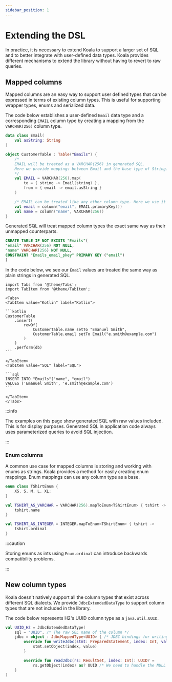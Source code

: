 ```yaml
---
sidebar_position: 1
---
```


# Extending the DSL

In practice, it is necessary to extend Koala to support a larger set of SQL
and to better integrate with user-defined data types. Koala provides
different mechanisms to extend the library without having to revert to
raw queries.

## Mapped columns

Mapped columns are an easy way to support user defined types that can be expressed
in terms of existing column types.
This is useful for supporting wrapper types, enums and serialized data.

The code below establishes a user-defined `Email` data type and a corresponding `EMAIL`
column type by creating a mapping from the `VARCHAR(256)` column type.

```kotlin
data class Email(
    val asString: String
)

object CustomerTable : Table("Emails") {
    /*
    EMAIL will be treated as a VARCHAR(256) in generated SQL.
    Here we provide mappings between Email and the base type of String.
    */
    val EMAIL = VARCHAR(256).map(
        to = { string -> Email(string) },
        from = { email -> email.asString }
    )

    /* EMAIL can be treated like any other column type. Here we use it as a primary key. */
    val email = column("email", EMAIL.primaryKey())
    val name = column("name", VARCHAR(256))
}
```

Generated SQL will treat mapped column types the exact same way as their unmapped counterparts.

```sql title="SQL"
CREATE TABLE IF NOT EXISTS "Emails"(
"email" VARCHAR(256) NOT NULL,
"name" VARCHAR(256) NOT NULL,
CONSTRAINT "Emails_email_pkey" PRIMARY KEY ("email")
)
```

In the code below, we see our `Email` values are treated the same way as plain strings in generated SQL.

````mdx-code-block
import Tabs from '@theme/Tabs';
import TabItem from '@theme/TabItem';

<Tabs>
<TabItem value="Kotlin" label="Kotlin">

```kotlin
CustomerTable
    .insert(
        rowOf(
            CustomerTable.name setTo "Emanuel Smith",
            CustomerTable.email setTo Email("e.smith@example.com")
        )
    )
    .perform(db)
```

</TabItem>
<TabItem value="SQL" label="SQL">

```sql
INSERT INTO "Emails"("name", "email")
VALUES ('Emanuel Smith', 'e.smith@example.com')
```

</TabItem>
</Tabs>
````

:::info

The examples on this page show generated SQL with raw values included. This is for display purposes.
Generated SQL in application code always uses parameterized queries to avoid SQL injection.

:::

### Enum columns

A common use case for mapped columns is storing and working with enums as strings.
Koala provides a method for easily creating enum mappings. Enum mappings can use any column
type as a base.

```kotlin
enum class TShirtEnum {
    XS, S, M, L, XL;
}

val TSHIRT_AS_VARCHAR = VARCHAR(256).mapToEnum<TShirtEnum> { tshirt ->
    tshirt.name
}

val TSHIRT_AS_INTEGER = INTEGER.mapToEnum<TShirtEnum> { tshirt ->
    tshirt.ordinal
}
```

:::caution

Storing enums as ints using `Enum.ordinal` can introduce backwards compatibility problems.

:::

## New column types

Koala doesn't natively support all the column types that exist across different SQL dialects.
We provide `JdbcExtendedDataType` to support column types that are not
included in the library.

The code below represents H2's UUID column type as a `java.util.UUID`.

```kotlin
val UUID_H2 = JdbcExtendedDataType(
    sql = "UUID", /* The raw SQL name of the column */
    jdbc = object : JdbcMappedType<UUID> { /* JDBC bindings for writing and reading UUIDs */
        override fun writeJdbc(stmt: PreparedStatement, index: Int, value: UUID) {
            stmt.setObject(index, value)
        }

        override fun readJdbc(rs: ResultSet, index: Int): UUID? =
            rs.getObject(index) as? UUID /* We need to handle the NULL case */
    }
)
```
